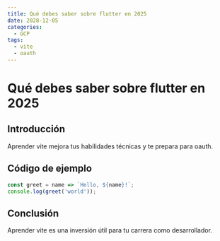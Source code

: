 ```yaml
---
title: Qué debes saber sobre flutter en 2025
date: 2028-12-05
categories:
  - GCP
tags:
  - vite
  - oauth
---
```


# Qué debes saber sobre flutter en 2025

## Introducción

Aprender vite mejora tus habilidades técnicas y te prepara para oauth.

## Código de ejemplo

```javascript
const greet = name => `Hello, ${name}!`;
console.log(greet('world'));
```

## Conclusión

Aprender vite es una inversión útil para tu carrera como desarrollador.